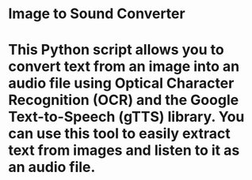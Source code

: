 <h1>Image to Sound Converter<h1>
This Python script allows you to convert text from an image into an audio file using Optical Character Recognition (OCR) and the Google Text-to-Speech (gTTS) library. You can use this tool to easily extract text from images and listen to it as an audio file.
